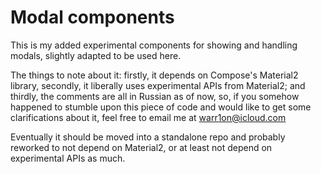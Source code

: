 # Modal components

This is my added experimental components for showing and handling modals, slightly adapted to be used here.

The things to note about it: firstly, it depends on Compose's Material2 library, secondly, it liberally uses experimental APIs from Material2; and thirdly, the comments are all in Russian as of now, so, if you somehow happened to stumble upon this piece of code and would like to get some clarifications about it, feel free to email me at warr1on@icloud.com

Eventually it should be moved into a standalone repo and probably reworked to not depend on Material2, or at least not depend on experimental APIs as much.
